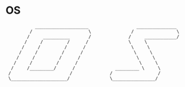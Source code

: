 # OS

               ____________________                  _______________
             /                     \               /                \
            /     __________       /              /     ____________/
           /     /         /      /               \     \          
          /     /         /      /                 \     \        
         /     /         /      /                   \     \     
        /     /         /      /                     \     \    
       /     /         /      /                       \     \    
      /     /_________/      /               _________ \     \
     /                      /              /                 /
     \_____________________/               \________________/
 
 
